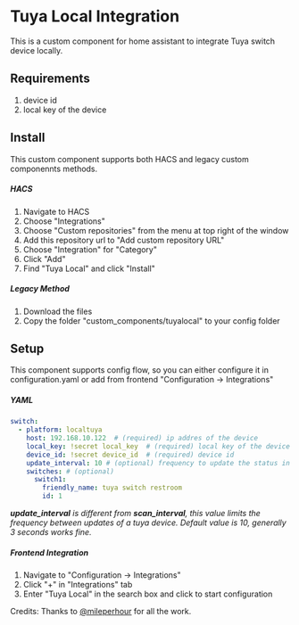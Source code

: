# Tuya Local Integration

This is a custom component for home assistant to integrate Tuya switch device locally. 

## Requirements

1. device id 
1. local key of the device

## Install 

This custom component supports both HACS and legacy custom componennts methods. 

##### HACS 

1. Navigate to HACS
1. Choose "Integrations"
1. Choose "Custom repositories" from the menu at top right of the window
1. Add this repository url to "Add custom repository URL" 
1. Choose "Integration" for "Category"
1. Click "Add" 
1. Find "Tuya Local" and click "Install"

##### Legacy Method

1. Download the files
1. Copy the folder "custom_components/tuyalocal"  to your config folder


## Setup

This component supports config flow, so you can either configure it in configuration.yaml or add from frontend "Configuration -> Integrations"

##### YAML

```yaml
switch:
  - platform: localtuya
    host: 192.168.10.122  # (required) ip addres of the device
    local_key: !secret local_key  # (required) local key of the device
    device_id: !secret device_id  # (required) device id 
    update_interval: 10 # (optional) frequency to update the status in seconds, default: 10
    switches: # (optional) 
      switch1:
        friendly_name: tuya switch restroom
        id: 1

```
_**update_interval** is different from **scan_interval**, this value limits the frequency between updates of a tuya device. Default value is 10, generally 3 seconds works fine._ 

##### Frontend Integration

1. Navigate to "Configuration -> Integrations"
1. Click "+" in "Integrations" tab
1. Enter "Tuya Local" in the search box and click to start configuration



Credits: Thanks to [@mileperhour](https://github.com/mileperhour/localtuya-homeassistant) for all the work.